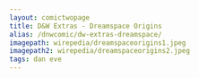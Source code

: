 ```yaml
---
layout: comictwopage
title: D&W Extras - Dreamspace Origins
alias: /dnwcomic/dw-extras-dreamspace/
imagepath: wirepedia/dreamspaceorigins1.jpeg
imagepath2: wirepedia/dreamspaceorigins2.jpeg
tags: dan eve
---
```

